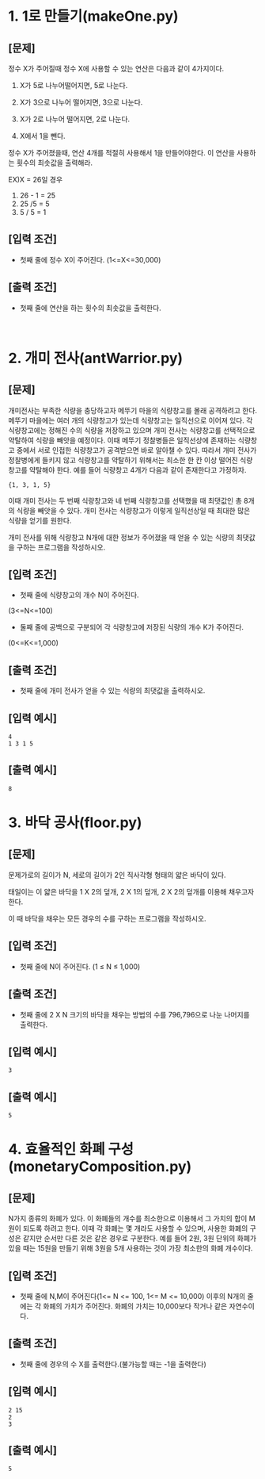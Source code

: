 1\.&nbsp;1로 만들기(makeOne.py)
======
[문제]
------
정수 X가 주어질때 정수 X에 사용할 수 있는 연산은 다음과 같이 4가지이다.

1. X가 5로 나누어떨어지면, 5로 나눈다.

2. X가 3으로 나누어 떨어지면, 3으로 나눈다.

3. X가 2로 나누어 떨어지면, 2로 나눈다.

4. X에서 1을 뺀다.

정수 X가 주어졌을때, 연산 4개를 적절히 사용해서 1을 만들어야한다. 이 연산을 사용하는 횟수의 최솟값을 출력해라.

EX)X = 26일 경우

1. 26 - 1 = 25
2. 25 /5 = 5
3. 5 / 5 = 1

[입력 조건]
------
- 첫째 줄에 정수 X이 주어진다. (1<=X<=30,000)

[출력 조건]
------
- 첫째 줄에 연산을 하는 횟수의 최솟값을 출력한다.
<br>

2\.&nbsp;개미 전사(antWarrior.py)
======
[문제]
------
개미전사는 부족한 식량을 충당하고자 메뚜기 마을의 식량창고를 몰래 공격하려고 한다. 
메뚜기 마을에는 여러 개의 식량창고가 있는데 식량창고는 일직선으로 이어져 있다. 각 식량창고에는 정해진 수의 식량을 저장하고 있으며 개미 전사는 식량창고를 선택적으로 약탈하여 식량을 빼앗을 예정이다. 이때 메뚜기 정찰병들은 일직선상에 존재하는 식량창고 중에서 서로 인접한 식량창고가 공격받으면 바로 알아챌 수 있다. 따라서 개미 전사가 정찰병에게 들키지 않고 식량창고를 약탈하기 위해서는 최소한 한 칸 이상 떨어진 식량창고를 약탈해야 한다. 예를 들어 식량창고 4개가 다음과 같이 존재한다고 가정하자.

    {1, 3, 1, 5}
이때 개미 전사는 두 번째 식량창고와 네 번째 식량창고를 선택했을 때 최댓값인 총 8개의 식량을 빼앗을 수 있다. 개미 전사는 식량창고가 이렇게 일직선상일 때 최대한 많은 식량을 얻기를 원한다.

개미 전사를 위해 식량창고 N개에 대한 정보가 주어졌을 때 얻을 수 있는 식량의 최댓값을 구하는 프로그램을 작성하시오.

[입력 조건]
------
- 첫째 줄에 식량창고의 개수 N이 주어진다. 

(3<=N<=100)
- 둘째 줄에 공백으로 구분되어 각 식량창고에 저장된 식량의 개수 K가 주어진다. 

(0<=K<=1,000)

[출력 조건]
------
- 첫째 줄에 개미 전사가 얻을 수 있는 식량의 최댓값을 출력하시오.

[입력 예시]
-----
    4
    1 3 1 5
[출력 예시]
-----
    8

3\.&nbsp;바닥 공사(floor.py)
======
[문제]
------
문제가로의 길이가 N, 세로의 길이가 2인 직사각형 형태의 얇은 바닥이 있다.

태일이는 이 얇은 바닥을 1 X 2의 덮개, 2 X 1의 덮개, 2 X 2의 덮개를 이용해 채우고자 한다.

이 때 바닥을 채우는 모든 경우의 수를 구하는 프로그램을 작성하시오.

[입력 조건]
------
- 첫째 줄에 N이 주어진다. (1 ≤ N ≤ 1,000)



[출력 조건]
------
- 첫째 줄에 2 X N 크기의 바닥을 채우는 방법의 수를 796,796으로 나눈 나머지를 출력한다.

[입력 예시]
-----
~~~
3
~~~
[출력 예시]
-----
~~~
5
~~~

4\.&nbsp;효율적인 화폐 구성(monetaryComposition.py)
======
[문제]
------
N가지 종류의 화폐가 있다. 이 화폐들의 개수를 최소한으로 이용해서 그 가치의 합이 M원이 되도록 하려고 한다. 이때 각 화폐는 몇 개라도 사용할 수 있으며, 사용한 화폐의 구성은 같지만 순서만 다른 것은 같은 경우로 구분한다. 예를 들어 2원, 3원 단위의 화폐가 있을 때는 15원을 만들기 위해 3원을 5개 사용하는 것이 가장 최소한의 화폐 개수이다.



[입력 조건]
------
- 첫째 줄에 N,M이 주어진다(1<= N <= 100, 1<= M <= 10,000)
이후의 N개의 줄에는 각 화폐의 가치가 주어진다. 화폐의 가치는 10,000보다 작거나 같은 자연수이다.

[출력 조건]
------
- 첫째 줄에 경우의 수 X를 출력한다.(불가능할 때는 -1을 출력한다)

[입력 예시]
-----
~~~
2 15
2
3
~~~
[출력 예시]
-----
~~~
5
~~~